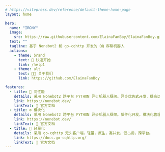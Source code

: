 ```yaml
---
# https://vitepress.dev/reference/default-theme-home-page
layout: home

hero:
  name: "IRONY"
  image:
    src: https://raw.githubusercontent.com/ElainaFanBoy/ElainaFanBoy.github.io/main/docs/sponsors.png
  text: ""
  tagline: 基于 Nonebot2 和 go-cqhttp 开发的 QQ 群聊机器人
  actions:
    - theme: brand
      text: 🎉 快速开始
      link: /help1
    - theme: alt
      text: 👨‍💻 关于我们
      link: https://github.com/ElainaFanBoy

features:
  - title: 🚀 高性能
    details: 采用 Nonebot2 跨平台 PYTHON 异步机器人框架。异步优先式开发，提高运行效率。
    link: https://nonebot.dev/
    linkText: 📖 官方文档
  - title: ⚙ 模块化
    details: 采用 Nonebot2 跨平台 PYTHON 异步机器人框架。插件化开发，模块化管理。
    link: https://nonebot.dev/
    linkText: 📖 官方文档
  - title: 🎈 轻量化
    details: 采用 go-cqhttp 无头客户端。轻量，原生，高并发，低占用，跨平台。
    link: https://docs.go-cqhttp.org/
    linkText: 📖 官方文档
---
```

